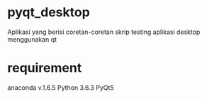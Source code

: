 # pyqt_desktop
Aplikasi yang berisi coretan-coretan skrip testing aplikasi desktop menggunakan qt 

# requirement
anaconda v.1.6.5
Python 3.6.3
PyQt5
